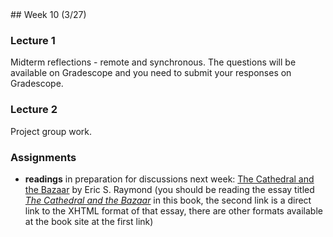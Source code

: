 <div class="week">

<div class="week_heading" markdown="1">
## Week 10 (3/27)
</div>

<div class="column_materials"  markdown="1">

### Lecture 1

Midterm reflections - remote and synchronous. The questions will be available on 
Gradescope and you need to submit your responses on Gradescope. 

### Lecture 2

Project group work.

</div>

<div class="column_assign"  markdown="1">

### Assignments

-  __readings__ in preparation for discussions next week: [The Cathedral and the Bazaar](http://www.catb.org/~esr/writings/cathedral-bazaar/) by Eric S. Raymond (you should be reading the essay titled [_The Cathedral and the Bazaar_](http://www.catb.org/~esr/writings/cathedral-bazaar/cathedral-bazaar/) in this book, the second link is a direct link to the XHTML format of that essay, there are other formats available at the book site at the first link)

</div>
</div>
